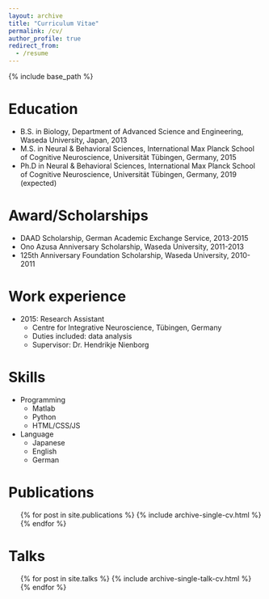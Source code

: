 ```yaml
---
layout: archive
title: "Curriculum Vitae"
permalink: /cv/
author_profile: true
redirect_from:
  - /resume
---
```


{% include base_path %}


Education
======
* B.S. in Biology, Department of Advanced Science and Engineering, Waseda University, Japan, 2013
* M.S. in Neural & Behavioral Sciences, International Max Planck School of Cognitive Neuroscience, Universität Tübingen, Germany, 2015
* Ph.D in Neural & Behavioral Sciences,  International Max Planck School of Cognitive Neuroscience, Universität Tübingen, Germany, 2019 (expected)

Award/Scholarships
======
* DAAD Scholarship, German Academic Exchange Service, 2013-2015
* Ono Azusa Anniversary Scholarship, Waseda University, 2011-2013
* 125th Anniversary Foundation Scholarship, Waseda University, 2010-2011

Work experience
======
* 2015: Research Assistant
  * Centre for Integrative Neuroscience, Tübingen, Germany
  * Duties included: data analysis
  * Supervisor: Dr. Hendrikje Nienborg

Skills
======
* Programming
  * Matlab
  * Python
  * HTML/CSS/JS
* Language
  * Japanese
  * English
  * German

Publications
======
  <ul>{% for post in site.publications %}
    {% include archive-single-cv.html %}
  {% endfor %}</ul>

Talks
======
  <ul>{% for post in site.talks %}
    {% include archive-single-talk-cv.html %}
  {% endfor %}</ul>

<!-- Teaching
======
  <ul>{% for post in site.teaching %}
    {% include archive-single-cv.html %}
  {% endfor %}</ul> -->
